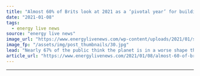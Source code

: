 ```yaml
---
title: "Almost 60% of Brits look at 2021 as a ‘pivotal year’ for building a greener future"
date: "2021-01-08"
tags: 
  - energy live news
source: "energy live news"
image_url: "https://www.energylivenews.com/wp-content/uploads/2021/01/shutterstock_317336384.jpg"
image_fp: "/assets/img/post_thumbnails/30.jpg"
lead: "Nearly 67% of the public think the planet is in a worse shape than it has ever been and that the world needs to act within the next 12 months, according to a new study "
article_url: "https://www.energylivenews.com/2021/01/08/almost-60-of-brits-look-at-2021-as-a-pivotal-year-for-building-a-greener-future/"
---
```


---
